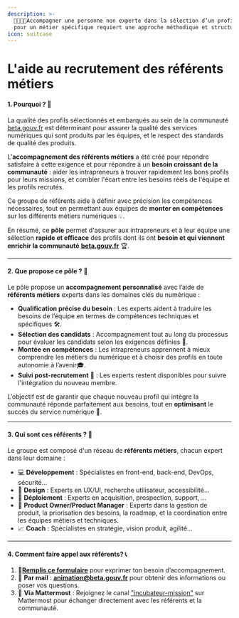```yaml
---
description: >-
  🫱🏾‍🫲🏽Accompagner une personne non experte dans la sélection d’un profil
  pour un métier spécifique requiert une approche méthodique et structurée.
icon: suitcase
---
```


# L'aide au recrutement des référents métiers

#### 1. Pourquoi ? 🤔

La qualité des profils sélectionnés et embarqués au sein de la communauté [beta.gouv.fr](http://beta.gouv.fr) est déterminant pour assurer la qualité des services numériques qui sont produits par les équipes, et le respect des standards de qualité des produits.

L’**accompagnement des référents métiers** a été créé pour répondre satisfaire à cette exigence et pour répondre à un **besoin croissant de la communauté** : aider les intrapreneurs à trouver rapidement les bons profils pour leurs missions, et combler l'écart entre les besoins réels de l'équipe et les profils recrutés.

Ce groupe de référents aide à définir avec précision les compétences nécessaires, tout en permettant aux équipes de **monter en compétences** sur les différents métiers numériques 💡.

En résumé, ce **pôle** permet d'assurer aux intrapreneurs et à leur équipe une sélection **rapide et efficace** des profils dont ils ont **besoin et qui viennent enrichir la communauté** [**beta.gouv.fr**](http://beta.gouv.fr) 🏆.

***

#### 2. Que propose ce pôle ? 🎯

Le pôle propose un **accompagnement personnalisé** avec l’aide de **référents métiers** experts dans les domaines clés du numérique :

* **Qualification précise du besoin** : Les experts aident à traduire les besoins de l’équipe en termes de compétences techniques et spécifiques 🛠️.
* **Sélection des candidats** : Accompagnement tout au long du processus pour évaluer les candidats selon les exigences définies 👥.
* **Montée en compétences** : Les intrapreneurs apprennent à mieux comprendre les métiers du numérique et à choisir des profils en toute autonomie à l’avenir🎓.
* **Suivi post-recrutement** 🔄 : Les experts restent disponibles pour suivre l'intégration du nouveau membre.

L’objectif est de garantir que chaque nouveau profil qui intègre la communauté réponde parfaitement aux besoins, tout en **optimisant** le succès du service numérique 🚀.

***

#### 3. Qui sont ces référents ? 👥

Le groupe est composé d'un réseau de **référents métiers**, chacun expert dans leur domaine :

* 💻 **Développement** : Spécialistes en front-end, back-end, DevOps, sécurité…
* 🎨 **Design** : Experts en UX/UI, recherche utilisateur, accessibilité…
* 🚀 **Déploiement** : Experts en acquisition, prospection, support, …
* 🧠 **Product Owner/Product Manager**  : Experts dans la gestion de produit, la priorisation des besoins, la roadmap, et la coordination entre les équipes métiers et techniques.
* 📈 **Coach** : Spécialistes en stratégie, vision produit, agilité…

***

#### 4. Comment faire appel aux référents? 📞

1. 📝[**Remplis ce formulaire**](https://tally.so/r/wvBVDl) pour exprimer ton besoin d’accompagnement.
2. 📧 **Par mail** : **animation@beta.gouv.fr** pour obtenir des informations ou poser vos questions.
3. 💬 **Via Mattermost** : Rejoignez le canal ["incubateur-mission"](https://mattermost.incubateur.net/betagouv/channels/incubateur-embauche) sur Mattermost pour échanger directement avec les référents et la communauté.

